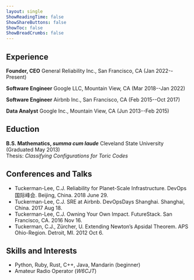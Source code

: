 ```yaml
---
layout: single
ShowReadingTime: false
ShowShareButtons: false
ShowToc: false
ShowBreadCrumbs: false
---
```

## Experience

**Founder, CEO** General Reliability Inc., San Francisco, CA (Jan 2022--Present)

**Software Engineer** Google LLC, Mountain View, CA (Mar 2018--Jan 2022)

**Software Engineer** Airbnb Inc., San Francisco, CA (Feb 2015--Oct 2017)

**Data Analyst** Google Inc., Mountain View, CA (Jun 2013--Feb 2015)

## Eduction

**B.S. Mathematics, _summa cum laude_** Cleveland State University (Graduated May 2013)  
Thesis: _Classifying Configurations for Toric Codes_

## Conferences and Talks

- Tuckerman-Lee, C.J. Reliability for Planet-Scale Infrastructure. DevOps国际峰会. Beijing, China. 2018 June 29.
- Tuckerman-Lee, C.J. SRE at Airbnb. DevOpsDays Shanghai. Shanghai, China. 2017 Aug 18.
- Tuckerman-Lee, C.J. Owning Your Own Impact. FutureStack. San Francisco, CA. 2016 Nov 16.
- Tuckerman, C.J., Zürcher, U. Extending Newton’s Apsidal Theorem. APS Ohio-Region. Detroit, MI. 2012 Oct 6.

## Skills and Interests

- Python, Ruby, Rust, C++, Java, Mandarin (beginner)
- Amateur Radio Operator (_W6CJT_) 
